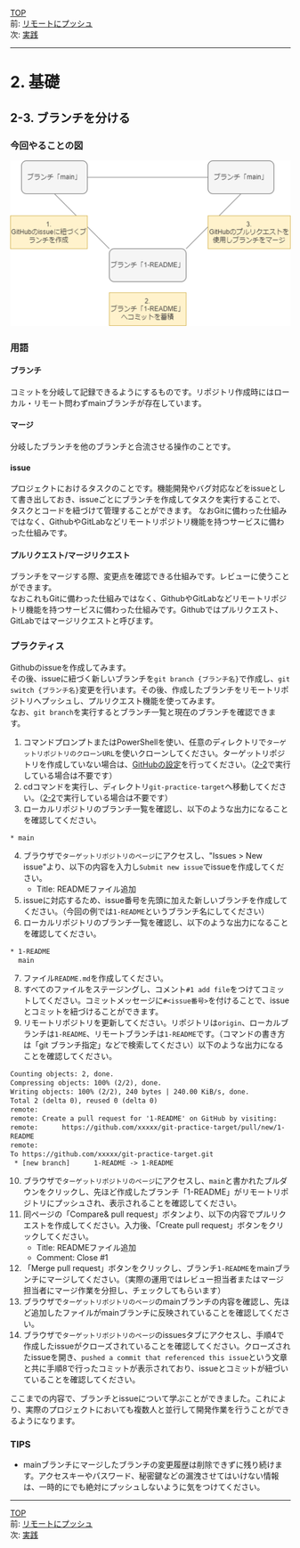 [TOP](../README.md)   
前: [リモートにプッシュ](./remote-push.md)  
次: [実践](./basic-practice.md)  

---

# 2. 基礎
## 2-3. ブランチを分ける
### 今回やることの図

![](../assets/branch.drawio.png)

### 用語
#### ブランチ
コミットを分岐して記録できるようにするものです。リポジトリ作成時にはローカル・リモート問わずmainブランチが存在しています。

#### マージ
分岐したブランチを他のブランチと合流させる操作のことです。

#### issue
プロジェクトにおけるタスクのことです。機能開発やバグ対応などをissueとして書き出しておき、issueごとにブランチを作成してタスクを実行することで、タスクとコードを紐づけて管理することができます。
なおGitに備わった仕組みではなく、GithubやGitLabなどリモートリポジトリ機能を持つサービスに備わった仕組みです。  

#### プルリクエスト/マージリクエスト
ブランチをマージする際、変更点を確認できる仕組みです。レビューに使うことができます。  
なおこれもGitに備わった仕組みではなく、GithubやGitLabなどリモートリポジトリ機能を持つサービスに備わった仕組みです。Githubではプルリクエスト、GitLabではマージリクエストと呼びます。

### プラクティス

Githubのissueを作成してみます。  
その後、issueに紐づく新しいブランチを`git branch {ブランチ名}`で作成し、`git switch {ブランチ名}`変更を行います。その後、作成したブランチをリモートリポジトリへプッシュし、プルリクエスト機能を使ってみます。  
なお、`git branch`を実行するとブランチ一覧と現在のブランチを確認できます。  

1. コマンドプロンプトまたはPowerShellを使い、任意のディレクトリで`ターゲットリポジトリのクローンURL`を使いクローンしてください。ターゲットリポジトリを作成していない場合は、[GitHubの設定](../preparation/github.md)を行ってください。（[2-2](#2-2-リモートにプッシュ)で実行している場合は不要です）
2. cdコマンドを実行し、ディレクトリ`git-practice-target`へ移動してください。（[2-2](#2-2-リモートにプッシュ)で実行している場合は不要です）
3. ローカルリポジトリのブランチ一覧を確認し、以下のような出力になることを確認してください。
```
* main
```
4. ブラウザで`ターゲットリポジトリのページ`にアクセスし、"Issues > New issue"より、以下の内容を入力し`Submit new issue`でissueを作成してください。
    - Title: READMEファイル追加
5. issueに対応するため、issue番号を先頭に加えた新しいブランチを作成してください。（今回の例では`1-README`というブランチ名にしてください）
6. ローカルリポジトリのブランチ一覧を確認し、以下のような出力になることを確認してください。
```
* 1-README
  main
```
7. ファイル`README.md`を作成してください。
8. すべてのファイルをステージングし、コメント`#1 add file`をつけてコミットしてください。コミットメッセージに`#<issue番号>`を付けることで、issueとコミットを紐づけることができます。
9. リモートリポジトリを更新してください。リポジトリは`origin`、ローカルブランチは`1-README`、リモートブランチは`1-README`です。（コマンドの書き方は「git ブランチ指定」などで検索してください）以下のような出力になることを確認してください。
```
Counting objects: 2, done.
Compressing objects: 100% (2/2), done.
Writing objects: 100% (2/2), 240 bytes | 240.00 KiB/s, done.
Total 2 (delta 0), reused 0 (delta 0)
remote: 
remote: Create a pull request for '1-README' on GitHub by visiting:
remote:      https://github.com/xxxxx/git-practice-target/pull/new/1-README
remote: 
To https://github.com/xxxxx/git-practice-target.git
 * [new branch]      1-README -> 1-README
```
10. ブラウザで`ターゲットリポジトリのページ`にアクセスし、`main`と書かれたプルダウンをクリックし、先ほど作成したブランチ「1-README」がリモートリポジトリにプッシュされ、表示されることを確認してください。
11. 同ページの「Compare& pull request」ボタンより、以下の内容でプルリクエストを作成してください。入力後、「Create pull request」ボタンをクリックしてください。 
    - Title: READMEファイル追加
    - Comment: Close #1
12. 「Merge pull request」ボタンをクリックし、ブランチ`1-README`をmainブランチにマージしてください。（実際の運用ではレビュー担当者またはマージ担当者にマージ作業を分担し、チェックしてもらいます）
13. ブラウザで`ターゲットリポジトリのページ`のmainブランチの内容を確認し、先ほど追加したファイルがmainブランチに反映されていることを確認してください。
14. ブラウザで`ターゲットリポジトリのページ`のissuesタブにアクセスし、手順4で作成したissueがクローズされていることを確認してください。クローズされたissueを開き、`pushed a commit that referenced this issue`という文章と共に手順8で行ったコミットが表示されており、issueとコミットが紐づいていることを確認してください。

ここまでの内容で、ブランチとissueについて学ぶことができました。これにより、実際のプロジェクトにおいても複数人と並行して開発作業を行うことができるようになります。  

### TIPS
- mainブランチにマージしたブランチの変更履歴は削除できずに残り続けます。アクセスキーやパスワード、秘密鍵などの漏洩させてはいけない情報は、一時的にでも絶対にプッシュしないように気をつけてください。

--- 

[TOP](../README.md)   
前: [リモートにプッシュ](./remote-push.md)  
次: [実践](./basic-practice.md)  
